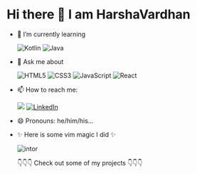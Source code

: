 # Hi there 👋 I am HarshaVardhan

<!--
**HarshaVardhanNakkina/HarshaVardhanNakkina** is a ✨ _special_ ✨ repository because its `README.md` (this file) appears on your GitHub profile.

Here are some ideas to get you started: -->

<!-- - 🔭 I’m currently working on ... -->

- 🌱 I’m currently learning

  <img alt="Kotlin" src="https://img.shields.io/badge/kotlin-%230095D5.svg?&style=for-the-badge&logo=kotlin&logoColor=white"/> <img alt="Java" src="https://img.shields.io/badge/java-%23ED8B00.svg?&style=for-the-badge&logo=java&logoColor=white"/>
  <!-- - 👯 I’m looking to collaborate on ... -->
  <!-- - 🤔 I’m looking for help with ... -->

- 💬 Ask me about

  <img alt="HTML5" src="https://img.shields.io/badge/html5-%23E34F26.svg?&style=for-the-badge&logo=html5&logoColor=white"/> <img alt="CSS3" src="https://img.shields.io/badge/css3-%231572B6.svg?&style=for-the-badge&logo=css3&logoColor=white"/> <img alt="JavaScript" src="https://img.shields.io/badge/javascript-%23323330.svg?&style=for-the-badge&logo=javascript&logoColor=%23F7DF1E"/> <img alt="React" src="https://img.shields.io/badge/react-%2320232a.svg?&style=for-the-badge&logo=react&logoColor=%2361DAFB"/>

- 📫 How to reach me:

    <p>
    <a target="_blank"href="https://twitter.com/Ganeshh___"><img src="https://img.shields.io/badge/twitter-%231DA1F2.svg?&style=for-the-badge&logo=twitter&logoColor=white"/></a> <a target="_blank"href="https://www.linkedin.com/in/harsha-vardhan-nakkina-447b721b4/"><img alt="LinkedIn" src="https://img.shields.io/badge/linkedin-%230077B5.svg?&style=for-the-badge&logo=linkedin&logoColor=white"/></a>
    </p>

- 😄 Pronouns: he/him/his...
<!-- - ⚡ Fun fact: ... -->
- ✨ Here is some vim magic I did ✨

  ![intor](./profile_intro.gif)
  
  👇👇👇 Check out some of my projects 👇👇👇
